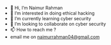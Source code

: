 - 👋 Hi, I’m Naimur Rahman 
- 👀 I’m interested in doing ethical hacking
- 🌱 I’m currently learning cyber security
- 💞️ I’m looking to collaborate on cyber security
- 📫 How to reach me ?
- email me on naimurrahman04@gmail.com

<!---
naimurrahman04/naimurrahman04 is a ✨ special ✨ repository because its `README.md` (this file) appears on your GitHub profile.
You can click the Preview link to take a look at your changes.
--->

